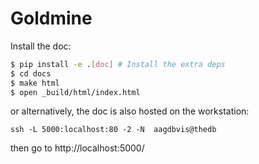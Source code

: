 # Goldmine

Install the doc:

```bash
$ pip install -e .[doc] # Install the extra deps
$ cd docs
$ make html
$ open _build/html/index.html
```

or alternatively, the doc is also hosted on the workstation:

```
ssh -L 5000:localhost:80 -2 -N  aagdbvis@thedb
```

then go to http://localhost:5000/
